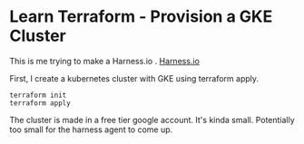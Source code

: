 # Learn Terraform - Provision a GKE Cluster

This is me trying to make a Harness.io . [Harness.io](https://harness.io) 

First, I create a kubernetes cluster with GKE using terraform apply.

```
terraform init
terraform apply
``` 

The cluster is made in a free tier google account. It's kinda small. Potentially too small for the harness agent to come up. 

